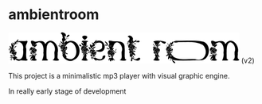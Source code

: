 # ambientroom

![ambientroom](https://raw.githubusercontent.com/toungyhug/ambientroom/master/src/assets/logo_small_rev.png)
(v2)

This project is a minimalistic mp3 player with visual graphic engine.

In really early stage of development
